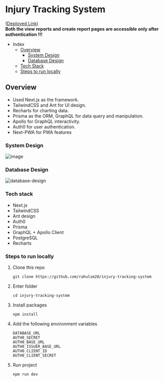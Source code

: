 # Injury Tracking System
([Deployed Link](https://injury-tracking-system-ten.vercel.app/))  
<strong>Both the view reports and create report pages are accessible only after authentication !!! 
</strong>
- Index 
  - [Overview](#overview)
    - [System Design](#system-design)
    - [Database Design](#database-design)
  - [Tech Stack](#tech-stack)
  - [Steps to run locally](#steps-to-run-locally)

## Overview
- Used Next.js as the framework.
- TailwindCSS and Ant for UI design.
- Recharts for charting data.
- Prisma as the ORM, GraphQL for data query and manipulation.
- Apollo for GraphQL interactivity.
- Auth0 for user authentication.
- Next-PWA for PWA features

### System Design
![image](https://github.com/rahulsm20/injury-tracking-system/assets/77540672/aaa7af2a-043d-4fee-8662-f1b917c3b7b5)

### Database Design 
![database-design](https://github.com/rahulsm20/injury-tracking-system/assets/77540672/b48eb8f8-bc9e-43ba-b258-5aab966a15fc)

### Tech stack 
- Next.js
- TailwindCSS
- Ant design
- Auth0
- Prisma
- GraphQL + Apollo Client
- PostgreSQL
- Recharts

### Steps to run locally 
1. Clone this repo 
    ```
    git clone https://github.com/rahulsm20/injury-tracking-system
    ```
2. Enter folder
    ```
    cd injury-tracking-system
    ```
3. Install packages
    ```
    npm install 
    ```
4. Add the following environment variables
    ```
    DATABASE_URL 
    AUTH0_SECRET 
    AUTH0_BASE_URL
    AUTH0_ISSUER_BASE_URL
    AUTH0_CLIENT_ID
    AUTH0_CLIENT_SECRET
    ```
5. Run project
   ```
   npm run dev
   ```



